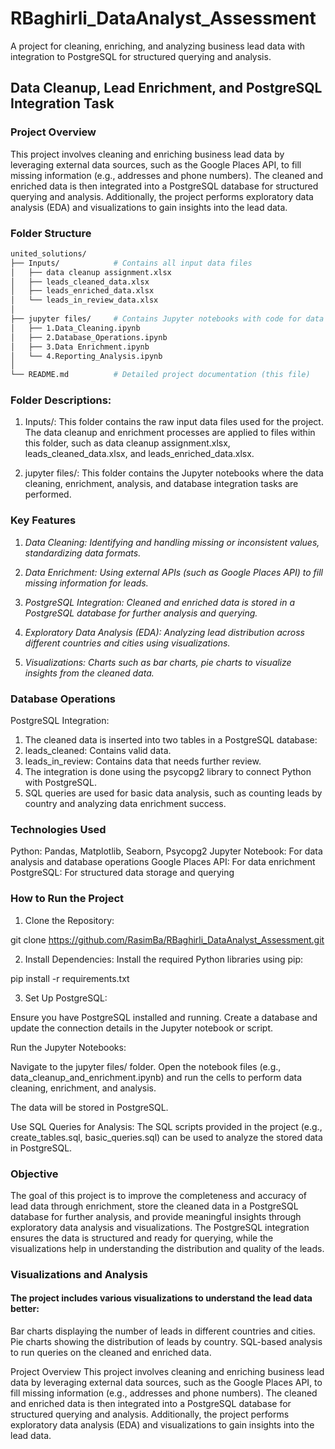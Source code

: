 # RBaghirli_DataAnalyst_Assessment
A project for cleaning, enriching, and analyzing business lead data with integration to PostgreSQL for structured querying and analysis.

## Data Cleanup, Lead Enrichment, and PostgreSQL Integration Task

### Project Overview

This project involves cleaning and enriching business lead data by leveraging external data sources, such as the Google Places API, to fill missing information (e.g., addresses and phone numbers). The cleaned and enriched data is then integrated into a PostgreSQL database for structured querying and analysis. Additionally, the project performs exploratory data analysis (EDA) and visualizations to gain insights into the lead data.


### Folder Structure

```bash
united_solutions/
├── Inputs/            # Contains all input data files
│   ├── data cleanup assignment.xlsx
│   ├── leads_cleaned_data.xlsx
│   ├── leads_enriched_data.xlsx
│   └── leads_in_review_data.xlsx
│
├── jupyter files/     # Contains Jupyter notebooks with code for data cleaning, enrichment, analysis, and PostgreSQL integration
│   ├── 1.Data_Cleaning.ipynb
│   ├── 2.Database_Operations.ipynb
│   ├── 3.Data Enrichment.ipynb
│   └── 4.Reporting_Analysis.ipynb
│
└── README.md          # Detailed project documentation (this file)

```

### Folder Descriptions:

1. Inputs/:
This folder contains the raw input data files used for the project. The data cleanup and enrichment processes are applied to files within this folder, such as data cleanup assignment.xlsx, leads_cleaned_data.xlsx, and leads_enriched_data.xlsx.

2. jupyter files/:
This folder contains the Jupyter notebooks where the data cleaning, enrichment, analysis, and database integration tasks are performed.

### Key Features

1. *Data Cleaning: Identifying and handling missing or inconsistent values, standardizing data formats.*

2. *Data Enrichment: Using external APIs (such as Google Places API) to fill missing information for leads.*

3. *PostgreSQL Integration: Cleaned and enriched data is stored in a PostgreSQL database for further analysis and querying.*

4. *Exploratory Data Analysis (EDA): Analyzing lead distribution across different countries and cities using visualizations.*

5. *Visualizations: Charts such as bar charts, pie charts to visualize insights from the cleaned data.*


### Database Operations

PostgreSQL Integration:

1. The cleaned data is inserted into two tables in a PostgreSQL database:
2. leads_cleaned: Contains valid data.
3. leads_in_review: Contains data that needs further review.
4. The integration is done using the psycopg2 library to connect Python with PostgreSQL.
5. SQL queries are used for basic data analysis, such as counting leads by country and analyzing data enrichment success.

### Technologies Used

Python: Pandas, Matplotlib, Seaborn, Psycopg2
Jupyter Notebook: For data analysis and database operations
Google Places API: For data enrichment
PostgreSQL: For structured data storage and querying

### How to Run the Project

1. Clone the Repository:

git clone https://github.com/RasimBa/RBaghirli_DataAnalyst_Assessment.git

2. Install Dependencies: Install the required Python libraries using pip:
   
pip install -r requirements.txt

3. Set Up PostgreSQL:

Ensure you have PostgreSQL installed and running.
Create a database and update the connection details in the Jupyter notebook or script.

Run the Jupyter Notebooks:

Navigate to the jupyter files/ folder.
Open the notebook files (e.g., data_cleanup_and_enrichment.ipynb) and run the cells to perform data cleaning, enrichment, and analysis.

The data will be stored in PostgreSQL.

Use SQL Queries for Analysis:
The SQL scripts provided in the project (e.g., create_tables.sql, basic_queries.sql) can be used to analyze the stored data in PostgreSQL.


### Objective

The goal of this project is to improve the completeness and accuracy of lead data through enrichment, store the cleaned data in a PostgreSQL database for further analysis, and provide meaningful insights through exploratory data analysis and visualizations. The PostgreSQL integration ensures the data is structured and ready for querying, while the visualizations help in understanding the distribution and quality of the leads.

### Visualizations and Analysis

#### The project includes various visualizations to understand the lead data better:

Bar charts displaying the number of leads in different countries and cities.
Pie charts showing the distribution of leads by country.
SQL-based analysis to run queries on the cleaned and enriched data.


Project Overview
This project involves cleaning and enriching business lead data by leveraging external data sources, such as the Google Places API, to fill missing information (e.g., addresses and phone numbers). The cleaned and enriched data is then integrated into a PostgreSQL database for structured querying and analysis. Additionally, the project performs exploratory data analysis (EDA) and visualizations to gain insights into the lead data.

